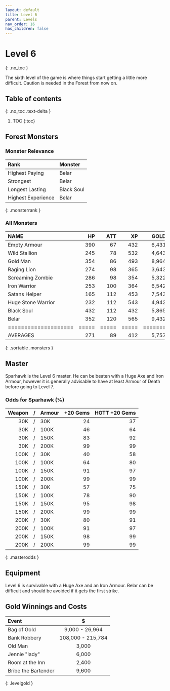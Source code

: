 ```yaml
---
layout: default
title: Level 6
parent: Levels
nav_order: 16
has_children: false
---
```

# Level 6
{: .no_toc }

The sixth level of the game is where things start getting a little more difficult. Caution is needed in the Forest from now on.

## Table of contents
{: .no_toc .text-delta }

1. TOC
{:toc}

## Forest Monsters

### Monster Relevance

| Rank               | Monster    |
|:-------------------|:-----------|
| Highest Paying     | Belar      |
| Strongest          | Belar      |
| Longest Lasting    | Black Soul |
| Highest Experience | Belar      |
{: .monsterrank }
  
### All Monsters

| NAME               |  HP | ATT |  XP |  GOLD | RARE | WEAPON                     | 
|:-------------------|----:|----:|----:|------:|:-----|:---------------------------|
| Empty Armour       | 390 |  67 | 432 | 6,431 | No   | Cutting Wind               | 
| Wild Stallion      | 245 |  78 | 532 | 4,643 | No   | Hoofs                      | 
| Gold Man           | 354 |  86 | 493 | 8,964 | Yes  | Rock Arm                   | 
| Raging Lion        | 274 |  98 | 365 | 3,643 | No   | Teeth And Claws            | 
| Screaming Zombie   | 286 |  98 | 354 | 5,322 | No   | Gaping Mouth Full Of Teeth | 
| Iron Warrior       | 253 | 100 | 364 | 6,542 | No   | 3 Iron                     | 
| Satans Helper      | 165 | 112 | 453 | 7,543 | No   | Pack Of Lies               | 
| Huge Stone Warrior | 232 | 112 | 543 | 4,942 | No   | Rock Fist                  | 
| Black Soul         | 432 | 112 | 432 | 5,865 | No   | Black Candle               | 
| Belar              | 352 | 120 | 565 | 9,432 | No   | Fists Of Rage              | 
|====================|=====|=====|=====|=======|======|============================|
| AVERAGES           | 271 |  89 | 412 | 5,757 |      |                            | 
{: .sortable .monsters }
  
## Master

Sparhawk is the Level 6 master. He can be beaten with a Huge Axe and Iron Armour, however it is generally advisable to have at least Armour of Death before going to Level 7.

### Odds for Sparhawk (%)

| Weapon | / | Armour | +20 Gems | HOTT +20 Gems |
|-------:|:-:|:-------|---------:|--------------:|
|    30K | / | 30K    |       24 |            37 |
|    30K | / | 100K   |       46 |            64 |
|    30K | / | 150K   |       83 |            92 |
|    30K | / | 200K   |       99 |            99 |
|   100K | / | 30K    |       40 |            58 |
|   100K | / | 100K   |       64 |            80 |
|   100K | / | 150K   |       91 |            97 |
|   100K | / | 200K   |       99 |            99 |
|   150K | / | 30K    |       57 |            75 |
|   150K | / | 100K   |       78 |            90 |
|   150K | / | 150K   |       95 |            98 |
|   150K | / | 200K   |       99 |            99 |
|   200K | / | 30K    |       80 |            91 |
|   200K | / | 100K   |       91 |            97 |
|   200K | / | 150K   |       98 |            99 |
|   200K | / | 200K   |       99 |            99 |
{: .masterodds }
  
## Equipment

Level 6 is survivable with a Huge Axe and an Iron Armour. Belar can be difficult and should be avoided if it gets the first strike.

## Gold Winnings and Costs

| Event               | $                 |
|:--------------------|:-----------------:|
| Bag of Gold         | 9,000 - 26,964    |
| Bank Robbery        | 108,000 - 215,784 |
| Old Man             | 3,000             |
| Jennie "lady"       | 6,000             |
| Room at the Inn     | 2,400             |
| Bribe the Bartender | 9,600             |
{: .levelgold }
  

